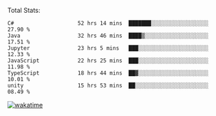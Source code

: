 Total Stats:
<!--START_SECTION:waka-->

```text
C#                    52 hrs 14 mins  ███████░░░░░░░░░░░░░░░░░░   27.90 %
Java                  32 hrs 46 mins  ████▒░░░░░░░░░░░░░░░░░░░░   17.51 %
Jupyter               23 hrs 5 mins   ███░░░░░░░░░░░░░░░░░░░░░░   12.33 %
JavaScript            22 hrs 25 mins  ███░░░░░░░░░░░░░░░░░░░░░░   11.98 %
TypeScript            18 hrs 44 mins  ██▓░░░░░░░░░░░░░░░░░░░░░░   10.01 %
unity                 15 hrs 53 mins  ██░░░░░░░░░░░░░░░░░░░░░░░   08.49 %
```

<!--END_SECTION:waka-->

[![wakatime](https://wakatime.com/badge/user/d6a1e036-2153-43d6-9604-0dce67457b7f.svg)](https://wakatime.com/@d6a1e036-2153-43d6-9604-0dce67457b7f)
